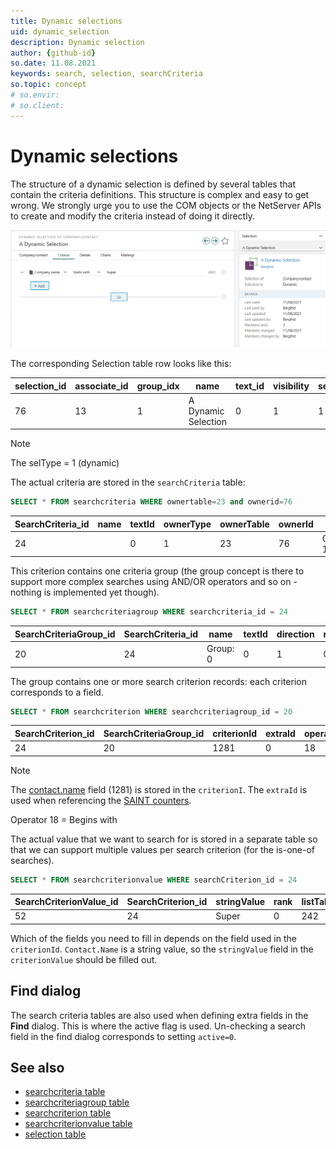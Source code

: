 ```yaml
---
title: Dynamic selections
uid: dynamic_selection
description: Dynamic selection
author: {github-id}
so.date: 11.08.2021
keywords: search, selection, searchCriteria
so.topic: concept
# so.envir:
# so.client:
---
```


# Dynamic selections

The structure of a dynamic selection is defined by several tables that contain the criteria definitions. This structure is complex and easy to get wrong. We strongly urge you to use the COM objects or the NetServer APIs to create and modify the criteria instead of doing it directly.

![Dynamic selection -screenshot][img1]

The corresponding Selection table row looks like this:

| selection_id | associate_id | group_idx | name | text_id |visibility | seltype | ...|
|---|---|---|---|---|---|---|---|
| 76 | 13 | 1 | A Dynamic Selection | 0 | 1 | 1 | |

> [!NOTE]
> The selType = 1 (dynamic)

The actual criteria are stored in the `searchCriteria` table:

```SQL
SELECT * FROM searchcriteria WHERE ownertable=23 and ownerid=76
```

| SearchCriteria_id | name | textId | ownerType | ownerTable | ownerId | registered | registered_associate_id |
|---|---|---|---|---|---|---|---|
| 24 | | 0 | 1 | 23 | 76 | 01.12.2020 17:33:01 | 13 |

This criterion contains one criteria group (the group concept is there to support more complex searches using AND/OR operators and so on - nothing is implemented yet though).

```SQL
SELECT * FROM searchcriteriagroup WHERE searchcriteria_id = 24
```

| SearchCriteriaGroup_id | SearchCriteria_id | name | textId | direction | rank | registered | registered_associate_id |
|---|---|---|---|---|---|---|---|
| 20 | 24 | Group: 0 | 0 | 1 | 0 | 01.12.2020 17:33:01 | 13 |
The group contains one or more search criterion records: each criterion corresponds to a field.

```SQL
SELECT * FROM searchcriterion WHERE searchcriteriagroup_id = 20
```

| SearchCriterion_id | SearchCriteriaGroup_id | criterionId | extraId | operatorId | linkType | ... |
|---|---|---|---|---|---|---|
| 24 | 20 | 1281 | 0 | 18 | 0 | |

> [!NOTE]
> The [contact.name][1] field (1281) is stored in the `criterionI`. The `extraId` is used when referencing the [SAINT counters][2].

Operator 18 = Begins with

The actual value that we want to search for is stored in a separate table so that we can support multiple values per search criterion (for the is-one-of searches).

```SQL
SELECT * FROM searchcriterionvalue WHERE searchCriterion_id = 24
```

| SearchCriterionValue_id | SearchCriterion_id | stringValue | rank | listTableId | listItemId | ... |
|---|---|---|---|---|---|---|
| 52 | 24 | Super | 0 | 242 | 0 | |

Which of the fields you need to fill in depends on the field used in the `criterionId`. `Contact.Name` is a string value, so the `stringValue` field in the `criterionValue` should be filled out.

## Find dialog

The search criteria tables are also used when defining extra fields in the **Find** dialog. This is where the active flag is used. Un-checking a search field in the find dialog corresponds to setting `active=0`.

## See also

* [searchcriteria table][3]
* [searchcriteriagroup table][4]
* [searchcriterion table][5]
* [searchcriterionvalue table][6]
* [selection table][7]

<!-- Referenced links -->
[1]: ../../../database/tables/contact.md
[2]: ../../../sale/saint/counters.md
[3]: ../../../database/tables/searchcriteria.md
[4]: ../../../database/tables/searchcriteriagroup.md
[5]: ../../../database/tables/searchcriterion.md
[6]: ../../../database/tables/searchcriterionvalue.md
[7]: ../../../database/tables/selection.md

<!-- Referenced images -->
[img1]: media/dynsel-card.png
